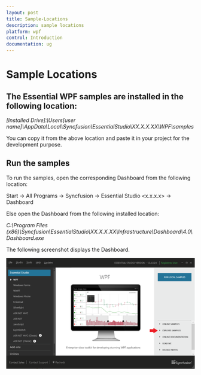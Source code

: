 ```yaml
---
layout: post
title: Sample-Locations
description: sample locations
platform: wpf
control: Introduction
documentation: ug
---
```


# Sample Locations

## The Essential WPF samples are installed in the following location:

_[Installed Drive]:\Users\[user name]\AppData\Local\Syncfusion\EssentialStudio\XX.X.X.XX\WPF\samples_

You can copy it from the above location and paste it in your project for the development purpose.

## Run the samples

To run the samples, open the corresponding Dashboard from the following location:

Start -> All Programs -> Syncfusion -> Essential Studio <x.x.x.x> -> Dashboard

Else open the Dashboard from the following installed location:

_C:\Program Files (x86)\Syncfusion\EssentialStudio\XX.X.X.XX\Infrastructure\Dashboard\4.0\Dashboard.exe_

The following screenshot displays the Dashboard.

![](Sample-Locations_images/Sample-Locations_img1.png)



